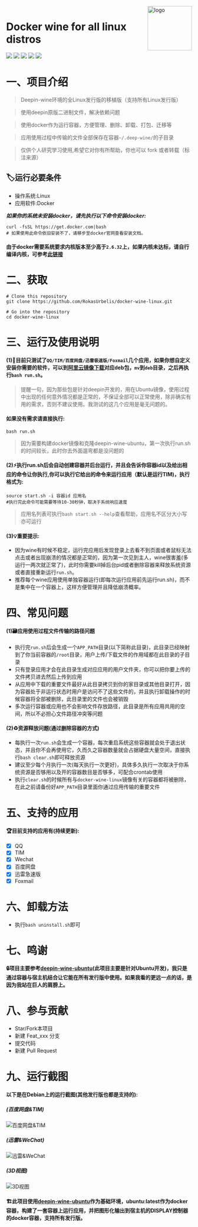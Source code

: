 <img src="https://blog.linux-code.com/WINE-logo.png" alt="logo" height="120" align="right" />

# Docker wine for all linux distros

[![](https://img.shields.io/badge/Linux-All_DISTORS-green.svg)](https://www.gnu.org)
[![](https://img.shields.io/badge/Deepin_Wine-2.18|THE_BASCI_ENVIRONMENT-red.svg)](https://winehq.org)
[![](https://img.shields.io/badge/Docker-18.09-blue.svg)](https://www.docker.com)
[![](https://img.shields.io/badge/Ubuntu-latest|FOR_DOCKER_IMAGE-orange.svg)](https://www.ubuntu.com)
![](https://img.shields.io/github/stars/RokasUrbelis/docker-wine-ubuntu.svg?label=Stars&style=social)


# 一、项目介绍
>Deepin-wine环境的全Linux发行版的移植版（支持所有Linux发行版）

>使用deepin原版二进制文件，解决依赖问题

>使用docker作为运行容器，方便管理、删除、卸载、打包、迁移等

>应用使用过程中传输的文件全部保存在容器`~/.deep-wine/`的子目录

>仅供个人研究学习使用,希望它对你有所帮助，你也可以 fork 或者转载（标注来源）

## :label:运行必要条件
- 操作系统:Linux
- 应用软件:Docker

***如果你的系统未安装docker，请先执行以下命令安装docker:***
```shell
curl -fsSL https://get.docker.com|bash
# 如果使用此命令依旧安装不了，请移步至docker官网查看安装文档。
```
#### 由于docker需要系统要求内核版本至少高于`2.6.32`上，如果内核未达标，请自行编译内核，可参考[此链接](https://blog.linux-code.com/articles/thread-1006.html)

# 二、获取
```shell
# Clone this repository
git clone https://github.com/RokasUrbelis/docker-wine-linux.git

# Go into the repository
cd docker-wine-linux
``` 


# 三、运行及使用说明

#### (1):memo:目前只测试了`QQ/TIM/百度网盘/迅雷极速版/Foxmail`几个应用，如果你想自定义安装你需要的软件，可以到[阿里云镜像下载](http://mirrors.aliyun.com/deepin/pool/non-free/d/)对应deb包，`mv`到`deb`目录，之后再执行`bash run.sh`。
> 提醒一句，因为那些包是针对deepin开发的，用在Ubuntu镜像，使用过程中出现的任何意外情况都是正常的，不保证全部可以正常使用，除非确实有用的需求，否则不建议使用。我测试的这几个应用是毫无问题的。

#### 如果没有需求请直接执行:
```shell
bash run.sh
```
>因为需要构建docker镜像和克隆deepin-wine-ubuntu，第一次执行run.sh的时间较长，此时你去外面遛弯都是没问题的

#### (2):zap:执行run.sh后会自动创建容器并后台运行，并且会告诉你容器id以及给出相应的命令让你执行,你可以执行它给出的命令来运行应用（默认是运行TIM)，执行格式为:
```shell
source start.sh -i 容器id 应用名
#执行完此命令可能需要等待10-30秒钟，取决于系统响应速度
```
>应用名列表可执行`bash start.sh --help`查看帮助，应用名不区分大小写亦可运行

#### (3):bulb:重要提示:
- 因为wine有时候不稳定，运行完应用后发现登录上去看不到页面或者鼠标无法点击或者出现崩溃的情况都是正常的，因为第一次见到主人，wine很害羞(多运行一两次就正常了)，此时你需要kill掉后台pid或者删除容器来释放系统资源或者直接重新运行`run.sh`。
- 推荐每个wine应用使用单独容器运行(即每次运行应用前先运行run.sh)，而不是集中在一个容器上，这样方便管理并且降低崩溃概率。

# 四、常见问题
#### (1):card_file_box:应用使用过程文件传输的路径问题
- 执行完`run.sh`后会生成一个`APP_PATH`目录(以下简称此目录)，此目录已经映射到了你当前容器的`/root`目录，用户上传/下载文件的作用域都在此目录的子目录
- 只有登录应用才会在此目录生成对应应用的用户文件夹，你可以把你要上传的文件拷贝进去然后上传到应用
- 从应用中下载的重要文件最好从此目录拷贝到你的家目录或其他目录打开，因为容器处于非运行状态时用户是访问不了这些文件的，并且执行卸载操作的时候容器将全部被删除，此目录里的文件也会被销毁
- 多次运行容器或应用也不会影响文件存放路径，此目录是所有应用共用的空间，所以不必担心文件路径冲突等问题
#### (2):recycle:资源释放问题(通过删除容器的方式)
- 每执行一次`run.sh`会生成一个容器，每次重启系统这些容器就会处于退出状态，并且你不会再使用它，久而久之容器数量就会占据硬盘大量空间，直接执行`bash clear.sh`即可释放资源
- 建议至少每个月执行一次(每天执行一次更好)，具体多久执行一次取决于你系统资源是否够用以及开的容器数目是否够多，可配合crontab使用
- 执行`clear.sh`的时候所有与`docker-wine-linux`镜像有关的容器都将被删除，在此之前请备份好`APP_PATH`目录里面你通过应用传输的重要文件

# 五、支持的应用
#### :trophy:目前支持的应用有(持续更新):
- [x] QQ
- [x] TIM
- [x] Wechat
- [x] 百度网盘
- [x] 迅雷急速版
- [x] Foxmail

# 六、卸载方法
- 执行`bash uninstall.sh`即可

# 七、鸣谢
#### :lock:项目主要参考[deepin-wine-ubuntu](https://github.com/wszqkzqk/deepin-wine-ubuntu)(此项目主要是针对Ubuntu开发)，我只是通过容器与宿主机结合让它能在所有发行版中使用。如果我看的更远一点的话，是因为我站在巨人的肩膀上。
  
# 八、参与贡献
- Star/Fork本项目
- 新建 Feat_xxx 分支
- 提交代码
- 新建 Pull Request
      
# 九、运行截图 
#### 以下是在Debian上的运行截图(其他发行版也都是支持的):
##### (百度网盘&TIM)
![百度网盘&TIM](https://raw.githubusercontent.com/RokasUrbelis/docker-wine-ubuntu/master/screen/screen01.png)
##### (迅雷&WeChat)
![迅雷&WeChat](https://raw.githubusercontent.com/RokasUrbelis/docker-wine-ubuntu/master/screen/screen02.png)
##### (3D视图)
![3D视图](https://raw.githubusercontent.com/RokasUrbelis/docker-wine-ubuntu/master/screen/screen03.png)
#### :building_construction:此项目使用[deepin-wine-ubuntu](https://github.com/wszqkzqk/deepin-wine-ubuntu)作为基础环境，ubuntu:latest作为docker容器，构建了一套容器上运行应用，并把图形化输出到宿主机的DISPLAY控制器的docker容器，支持所有发行版。

